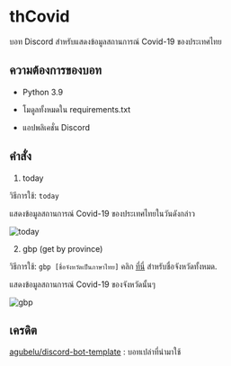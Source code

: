 # thCovid

บอท Discord สำหรับแสดงข้อมูลสถานการณ์ Covid-19 ของประเทศไทย

## ความต้องการของบอท

- Python 3.9

- โมดูลทั้งหมดใน requirements.txt

- แอปพลิเคชั่น Discord

## คำสั่ง

1. today

วิธีการใช้: `today`

แสดงข้อมูลสถานการณ์ Covid-19 ของประเทศไทยในวันดังกล่าว

![today](https://ibb.co/GC4qz15)

2. gbp (get by province)

วิธีการใช้: `gbp [ชื่อจังหวัดเป็นภาษาไทย]` คลิก [ที่นี่](https://www.govesite.com/uploads/20150616220039Pp9UPrr/20180720112427_3_hDHa8tk.pdf) สำหรับชื่อจังหวัดทั้งหมด.

แสดงข้อมูลสถานการณ์ Covid-19 ของจังหวัดนั้นๆ

![gbp](https://ibb.co/JnpnK9x)

## เครดิต

[agubelu/discord-bot-template](https://github.com/agubelu/discord-bot-template) : บอทเปล่าที่นำมาใช้